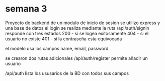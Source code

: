 # semana 3
Proyecto de backend de un modulo de inicio de sesion 
se utilizo express y una base de datos
el login se realiza mediante la ruta /api/auth/signin
responde con tres estados 
200 - si se logea exitosamente
404 - si el usuario no existe
401 - si la contraseña esta equivocada

el modelo usa los campos name, email, password

se crearon dos rutas adicionales 
/api/auth/register  permite añadir un usuario

/api/auth    lista los ususarios de la BD con todos sus campos

